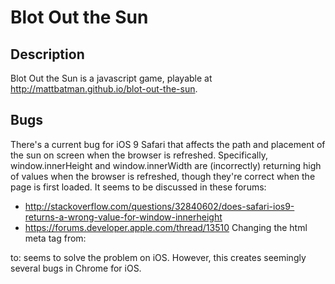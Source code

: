 # Blot Out the Sun
## Description
Blot Out the Sun is a javascript game, playable at http://mattbatman.github.io/blot-out-the-sun.
## Bugs
There's a current bug for iOS 9 Safari that affects the path and placement of the sun on screen when the browser is refreshed. Specifically, window.innerHeight and window.innerWidth are (incorrectly) returning high of values when the browser is refreshed, though they're correct when the page is first loaded.
It seems to be discussed in these forums:
* http://stackoverflow.com/questions/32840602/does-safari-ios9-returns-a-wrong-value-for-window-innerheight
* https://forums.developer.apple.com/thread/13510
Changing the html meta tag from:
<meta name="viewport" content="width=device-width, height=device-height, initial-scale=1">
to:
<meta name="viewport" content="initial-scale=1.0001, minimum-scale=1.0001, maximum-scale=1.0001, user-scalable=no"/>
seems to solve the problem on iOS. However, this creates seemingly several bugs in Chrome for iOS.
